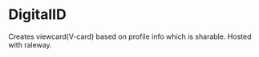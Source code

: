 # DigitalID
 
Creates viewcard(V-card) based on profile info which is sharable. Hosted with raleway. 
